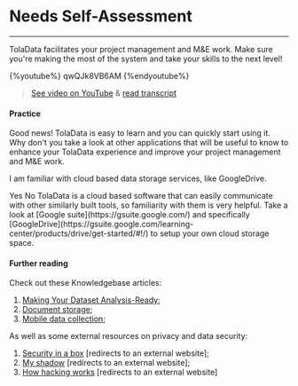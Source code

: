 # Needs Self-Assessment

---

TolaData facilitates your project management and M&E work. Make sure you're making the most of the system and take your skills to the next level!

{%youtube%} qwQJk8VB6AM {%endyoutube%}  
> [See video on YouTube](https://www.youtube.com/embed/qwQJk8VB6AM?rel=0) & [read transcript](https://docs.google.com/document/d/1DCaeMviBwSO5hGSfeh6Y9McPI6D1dzxJyDs5kKa4wug/edit#heading=h.i0ql8wjixfnz)

#### Practice  

Good news! TolaData is easy to learn and you can quickly start using it. Why don't you take a look at other applications that will be useful to know to enhance your TolaData experience and improve your project management and M&E work.

<quiz>
<p>I am familiar with cloud based data storage services, like GoogleDrive.</p>
<answer correct>Yes</answer>
<answer>No</answer>
<explanation>TolaData is a cloud based software that can easily communicate with other similarly built tools, so familiarity with them is very helpful. Take a look at [Google suite](https://gsuite.google.com/) and specifically [GoogleDrive](https://gsuite.google.com/learning-center/products/drive/get-started/#!/) to setup your own cloud storage space.</explanation>
</question>
</quiz>



#### Further reading

Check out these Knowledgebase articles: 

1. [Making Your Dataset Analysis-Ready](https://help.toladata.com/making-your-dataset-analysis-ready.html);
2. [Document storage](https://help.toladata.com/document-storage.html);
3. [Mobile data collection](https://help.toladata.com/mobile-data-collection.html);

As well as some external resources on privacy and data security:
 
1. [Security in a box](https://securityinabox.org/en/) [redirects to an external website];
2. [My shadow](https://myshadow.org/) [redirects to an external website];
3. [How hacking works](https://motherboard.vice.com/en_us/topic/how-hacking-works) \[redirects to an external website\]






